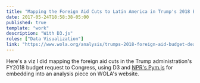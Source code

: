 ```yaml
---
title: "Mapping the Foreign Aid Cuts to Latin America in Trump's 2018 Budget Request"
date: 2017-05-24T18:58:38-05:00
published: true
template: "work"
description: "With D3.js"
roles: ["Data Visualization"]
link: "https://www.wola.org/analysis/trumps-2018-foreign-aid-budget-deal-devastating-blow-latin-america/"
---
```


Here's a viz I did mapping the foreign aid cuts in the Trump administration's FY2018 budget request to Congress, using D3 and [NPR's Pym.js](http://blog.apps.npr.org/pym.js/) for embedding into an analysis piece on WOLA's website.
